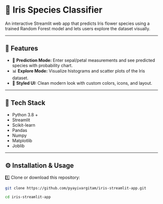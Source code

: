 # 🌸 Iris Species Classifier

An interactive Streamlit web app that predicts Iris flower species using a trained Random Forest model and lets users explore the dataset visually.

---

## 🚀 Features
- 🔮 **Prediction Mode:** Enter sepal/petal measurements and see predicted species with probability chart.  
- 📊 **Explore Mode:** Visualize histograms and scatter plots of the Iris dataset.  
- 🎨 **Styled UI:** Clean modern look with custom colors, icons, and layout.  

---

## 🧠 Tech Stack
- Python 3.8 +
- Streamlit
- Scikit-learn
- Pandas
- Numpy
- Matplotlib
- Joblib

---

## ⚙️ Installation & Usage

1️⃣ Clone or download this repository:  
```bash
git clone https://github.com/pyayivargitam/iris-streamlit-app.git

cd iris-streamlit-app
